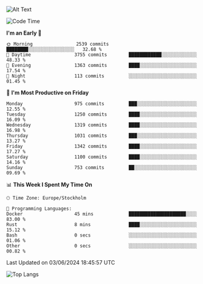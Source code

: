 ![Alt Text](https://media.tenor.com/3Gehha8RO-sAAAAC/goose-dance.gif)

<!--START_SECTION:waka-->
![Code Time](http://img.shields.io/badge/Code%20Time-159%20hrs%2048%20mins-blue)

**I'm an Early 🐤** 

```text
🌞 Morning                2539 commits        ████████░░░░░░░░░░░░░░░░░   32.68 % 
🌆 Daytime                3755 commits        ████████████░░░░░░░░░░░░░   48.33 % 
🌃 Evening                1363 commits        ████░░░░░░░░░░░░░░░░░░░░░   17.54 % 
🌙 Night                  113 commits         ░░░░░░░░░░░░░░░░░░░░░░░░░   01.45 % 
```
📅 **I'm Most Productive on Friday** 

```text
Monday                   975 commits         ███░░░░░░░░░░░░░░░░░░░░░░   12.55 % 
Tuesday                  1250 commits        ████░░░░░░░░░░░░░░░░░░░░░   16.09 % 
Wednesday                1319 commits        ████░░░░░░░░░░░░░░░░░░░░░   16.98 % 
Thursday                 1031 commits        ███░░░░░░░░░░░░░░░░░░░░░░   13.27 % 
Friday                   1342 commits        ████░░░░░░░░░░░░░░░░░░░░░   17.27 % 
Saturday                 1100 commits        ████░░░░░░░░░░░░░░░░░░░░░   14.16 % 
Sunday                   753 commits         ██░░░░░░░░░░░░░░░░░░░░░░░   09.69 % 
```


📊 **This Week I Spent My Time On** 

```text
🕑︎ Time Zone: Europe/Stockholm

💬 Programming Languages: 
Docker                   45 mins             █████████████████████░░░░   83.00 % 
Rust                     8 mins              ████░░░░░░░░░░░░░░░░░░░░░   15.12 % 
Bash                     0 secs              ░░░░░░░░░░░░░░░░░░░░░░░░░   01.06 % 
Other                    0 secs              ░░░░░░░░░░░░░░░░░░░░░░░░░   00.82 % 
```


 Last Updated on 03/06/2024 18:45:57 UTC
<!--END_SECTION:waka-->

![Top Langs](https://github-readme-stats-rose-phi.vercel.app/api/top-langs/?username=jxncted\&layout=compact&hide=c,assembly,jupyter%20notebook)
